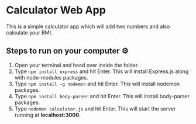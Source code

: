 # Calculator Web App
This is a simple calculator app which will add two numbers and also calculate your BMI.

## Steps to run on your computer ⚙

1. Open your terminal and head over inside the folder.
2. Type `npm install express` and hit Enter. This will install Express.js along with node-modules packages.
3. Type `npm install -g nodemon` and hit Enter. This will install nodemon packages.
4. Type `npm install body-parser` and hit Enter. This will install body-parser packages.
5. Type `nodemon calculator.js` and hit Enter. This will start the server running at **localhost:3000**.
